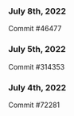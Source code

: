 ### July 8th, 2022

Commit #46477

### July 5th, 2022

Commit #314353


### July 4th, 2022

Commit #72281
